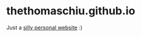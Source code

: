 # thethomaschiu.github.io

Just a <a href="[http://example.com/](https://thethomaschiu.github.io)" target="_blank">silly personal website</a> :)

